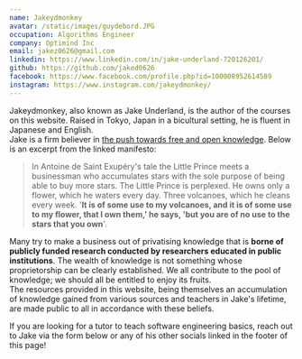 ```yaml
---
name: Jakeydmonkey
avatar: /static/images/guydebord.JPG
occupation: Algorithms Engineer
company: Optimind Inc
email: jakez0626@gmail.com
linkedin: https://www.linkedin.com/in/jake-underland-720126201/
github: https://github.com/jaked0626
facebook: https://www.facebook.com/profile.php?id=100008952614589
instagram: https://www.instagram.com/jakeydmonkey/
---
```


Jakeydmonkey, also known as Jake Underland, is the author of the courses on this website. Raised in Tokyo, Japan in a bicultural setting, he is fluent in Japanese and English.  
Jake is a firm believer in [the push towards free and open knowledge](https://custodians.online/). Below is an excerpt from the linked manifesto: 
> In Antoine de Saint Exupéry's tale the Little Prince meets a businessman who accumulates stars with the sole purpose of being able to buy more stars. The Little Prince is perplexed. He owns only a flower, which he waters every day. Three volcanoes, which he cleans every week. '**It is of some use to my volcanoes, and it is of some use to my flower, that I own them,' he says, 'but you are of no use to the stars that you own**'.   

Many try to make a business out of privatising knowledge that is **borne of publicly funded research conducted by researchers educated in public institutions**. The wealth of knowledge is not something whose proprietorship can be clearly established. We all contribute to the pool of knowledge; we should all be entitled to enjoy its fruits.  
The resources provided in this website, being themselves an accumulation of knowledge gained from various sources and teachers in Jake's lifetime, are made public to all in accordance with these beliefs.  

If you are looking for a tutor to teach software engineering basics, reach out to Jake via the form below or any of his other socials linked in the footer of this page! 